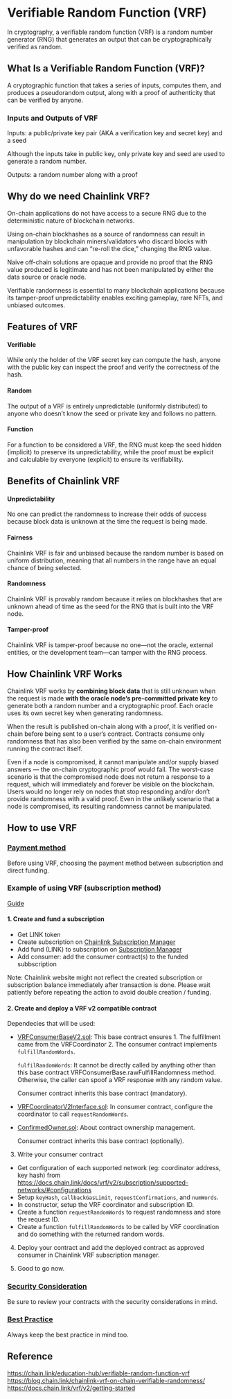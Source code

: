 # Verifiable Random Function (VRF)
In cryptography, a verifiable random function (VRF) is a random number generator (RNG) that generates an output that can be cryptographically verified as random. 

## What Is a Verifiable Random Function (VRF)?
A cryptographic function that takes a series of inputs, computes them, and produces a pseudorandom output, along with a proof of authenticity that can be verified by anyone.

### Inputs and Outputs of VRF
Inputs: a public/private key pair (AKA a verification key and secret key) and a seed 

Although the inputs take in public key, only private key and seed are used to generate a random number. 

Outputs: a random number along with a proof

## Why do we need Chainlink VRF? 
On-chain applications do not have access to a secure RNG due to the deterministic nature of blockchain networks. 

Using on-chain blockhashes as a source of randomness can result in manipulation by blockchain miners/validators who discard blocks with unfavorable hashes and can “re-roll the dice,” changing the RNG value. 

Naive off-chain solutions are opaque and provide no proof that the RNG value produced is legitimate and has not been manipulated by either the data source or oracle node.

Verifiable randomness is essential to many blockchain applications because its tamper-proof unpredictability enables exciting gameplay, rare NFTs, and unbiased outcomes.

## Features of VRF
#### Verifiable
While only the holder of the VRF secret key can compute the hash, anyone with the public key can inspect the proof and verify the correctness of the hash.

#### Random
The output of a VRF is entirely unpredictable (uniformly distributed) to anyone who doesn’t know the seed or private key and follows no pattern. 

#### Function
For a function to be considered a VRF, the RNG must keep the seed hidden (implicit) to preserve its unpredictability, while the proof must be explicit and calculable by everyone (explicit) to ensure its verifiability.


## Benefits of Chainlink VRF
#### Unpredictability
No one can predict the randomness to increase their odds of success because block data is unknown at the time the request is being made.

#### Fairness
Chainlink VRF is fair and unbiased because the random number is based on uniform distribution, meaning that all numbers in the range have an equal chance of being selected.

#### Randomness
Chainlink VRF is provably random because it relies on blockhashes that are unknown ahead of time as the seed for the RNG that is built into the VRF node.

#### Tamper-proof
Chainlink VRF is tamper-proof because no one—not the oracle, external entities, or the development team—can tamper with the RNG process.


## How Chainlink VRF Works
Chainlink VRF works by **combining block data** that is still unknown when the request is made **with the oracle node’s pre-committed private key** to generate both a random number and a cryptographic proof. Each oracle uses its own secret key when generating randomness. 

When the result is published on-chain along with a proof, it is verified on-chain before being sent to a user’s contract. Contracts consume only randomness that has also been verified by the same on-chain environment running the contract itself.

Even if a node is compromised, it cannot manipulate and/or supply biased answers — the on-chain cryptographic proof would fail. The worst-case scenario is that the compromised node does not return a response to a request, which will immediately and forever be visible on the blockchain. Users would no longer rely on nodes that stop responding and/or don’t provide randomness with a valid proof. Even in the unlikely scenario that a node is compromised, its resulting randomness cannot be manipulated.

## How to use VRF
### [Payment method](https://docs.chain.link/vrf#choosing-the-correct-method)
Before using VRF, choosing the payment method between subscription and direct funding.  

### Example of using VRF (subscription method)
[Guide](docs.chain.link/vrf/v2/subscription/examples/get-a-random-number)

#### 1. Create and fund a subscription
- Get LINK token
- Create subscription on [Chainlink Subscription Manager](https://vrf.chain.link/)
- Add fund (LINK) to subscription on [Subscription Manager](https://vrf.chain.link/)
- Add consumer: add the consumer contract(s) to the funded subbscription 

Note: Chainlink website might not reflect the created subscription or subscription balance immediately after transaction is done. Please wait patiently before repeating the action to avoid double creation / funding. 


#### 2. Create and deploy a VRF v2 compatible contract
Dependecies that will be used: 
- [VRFConsumerBaseV2.sol](https://github.com/smartcontractkit/chainlink/blob/develop/contracts/src/v0.8/vrf/VRFConsumerBaseV2.sol): This base contract ensures 1. The fulfillment came from the VRFCoordinator 2. The consumer contract implements `fulfillRandomWords`.
    
    `fulfilRandomWords`: It cannot be directly called by anything other than this base contract VRFConsumerBase.rawFulfillRandomness method. Otherwise, the caller can spoof a VRF response with any random value. 

    Consumer contract inherits this base contract (mandatory).
- [VRFCoordinatorV2Interface.sol](https://github.com/smartcontractkit/chainlink/blob/v2.6.0/contracts/src/v0.8/interfaces/VRFCoordinatorV2Interface.sol): In consumer contract, configure the coordinator to call `requestRandomWords`.
- [ConfirmedOwner.sol](https://github.com/smartcontractkit/chainlink/blob/master/contracts/src/v0.8/shared/access/ConfirmedOwner.sol): About contract ownership management. 
    
    Consumer contract inherits this base contract (optionally).

3. Write your consumer contract
- Get configuration of each supported network (eg: coordinator address, key hash) from https://docs.chain.link/docs/vrf/v2/subscription/supported-networks/#configurations
- Setup `keyHash`, `callbackGasLimit`, `requestConfirmations`, and `numWords`.
- In constructor, setup the VRF coordinator and subscription ID. 
- Create a function `requestRandomWords` to request randomness and store the request ID.
- Create a function `fulfillRandomWords` to be called by VRF coordination and do something with the returned random words. 

4. Deploy your contract and add the deployed contract as approved consumer in Chainlink VRF subscription manager. 

5. Good to go now.

### [Security Consideration](https://docs.chain.link/vrf/v2/security)
Be sure to review your contracts with the security considerations in mind.

### [Best Practice](https://docs.chain.link/vrf/v2/best-practices)
Always keep the best practice in mind too. 

## Reference
https://chain.link/education-hub/verifiable-random-function-vrf 
https://blog.chain.link/chainlink-vrf-on-chain-verifiable-randomness/ 
https://docs.chain.link/vrf/v2/getting-started


